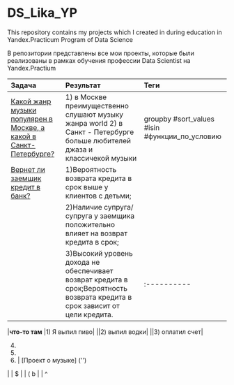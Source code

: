 # DS_Lika_YP
This repository contains my projects which I created in during education in Yandex.Practicum Program of Data Science

В репозитории представлены  все мои проекты, которые были реализованы в рамках обучения профессии Data Scientist на Yandex.Practium

**Задача** | **Результат** | **Теги**
:------ | :----------|:----------
[Какой жанр музыки популярен в Москве, а какой в Санкт-Петербурге?](https://github.com/BerlinLika11/DS_Lika_YP/tree/main/%E2%84%961_music_genre_Msk_Peter) |1) в Москве преимущественно слушают музыку жанра world 2) в Санкт - Петербурге больше любителей джаза и классичекой музыки| groupby #sort_values #isin #функции_по_условию
[Вернет ли заемщик кредит в банк?](https://github.com/BerlinLika11/DS_Lika_YP/tree/main/%E2%84%962_clients_of_bank_credits) | 1)Вероятность возврата кредита в срок выше у клиентов с детьми;|
||2)Наличие супруга/супруга у заемщика положительно влияет на возврат кредита в срок;|
||3)Высокий уровень дохода не обеспечивает возврат кредита в срок;Вероятность возврата кредита в срок зависит от цели кредита.|:----------

|**что-то там**
|1) Я выпил пиво|
||2) выпил водки|
||3) оплатил счет|

4) 
5) 
6) | [Проект о музыке]                                                                                   ('')
                                                                    
|          | $
       |           | (
b      |           | ^  
